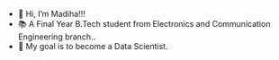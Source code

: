 - 👋 Hi, I’m Madiha!!!
- 📚 A Final Year B.Tech student from Electronics and Communication Engineering branch..
- 🎯 My goal is to become a Data Scientist.
  
<!---
Madihaj14/Madihaj14 is a ✨ special ✨ repository because its `README.md` (this file) appears on your GitHub profile.
You can click the Preview link to take a look at your changes.
--->
